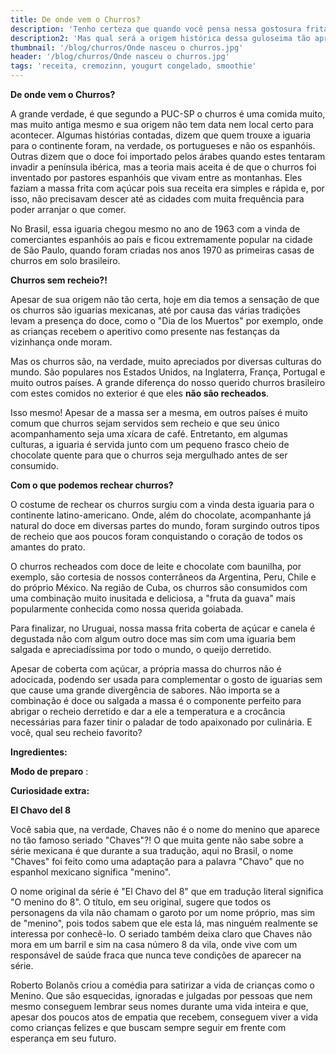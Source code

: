 ```yaml
---
title: De onde vem o Churros?
description: 'Tenho certeza que quando você pensa nessa gostosura frita a primeira coisa que vem na sua mente é uma cena do seriado Chaves. Por ser extremamente popular aqui no Brasil é quase impossível desassociar a imagem do churros e do pobre menininho mexicano que morava em um barril.'
description2: 'Mas qual será a origem histórica dessa guloseima tão apreciada por nós da cultura latino-americana?!'
thumbnail: '/blog/churros/Onde nasceu o churros.jpg'
header: '/blog/churros/Onde nasceu o churros.jpg'
tags: 'receita, cremozinn, yougurt congelado, smoothie'
---
```

**De onde vem o Churros?**

A grande verdade, é que segundo a PUC-SP o churros é uma comida muito, mas muito antiga mesmo e sua origem não tem data nem local certo para acontecer. Algumas histórias contadas, dizem que quem trouxe a iguaria para o continente foram, na verdade, os portugueses e não os espanhóis. Outras dizem que o doce foi importado pelos árabes quando estes tentaram invadir a península ibérica, mas a teoria mais aceita é de que o churros foi inventado por pastores espanhóis que vivam entre as montanhas. Eles faziam a massa frita com açúcar pois sua receita era simples e rápida e, por isso, não precisavam descer até as cidades com muita frequência para poder arranjar o que comer.

No Brasil, essa iguaria chegou mesmo no ano de 1963 com a vinda de comerciantes espanhóis ao país e ficou extremamente popular na cidade de São Paulo, quando foram criadas nos anos 1970 as primeiras casas de churros em solo brasileiro.

**Churros sem recheio?!**

Apesar de sua origem não tão certa, hoje em dia temos a sensação de que os churros são iguarias mexicanas, até por causa das várias tradições levam a presença do doce, como o &quot;Dia de los Muertos&quot; por exemplo, onde as crianças recebem o aperitivo como presente nas festanças da vizinhança onde moram.

Mas os churros são, na verdade, muito apreciados por diversas culturas do mundo. São populares nos Estados Unidos, na Inglaterra, França, Portugal e muito outros países. A grande diferença do nosso querido churros brasileiro com estes comidos no exterior é que eles **não são recheados**.

Isso mesmo! Apesar de a massa ser a mesma, em outros países é muito comum que churros sejam servidos sem recheio e que seu único acompanhamento seja uma xícara de café. Entretanto, em algumas culturas, a iguaria é servida junto com um pequeno frasco cheio de chocolate quente para que o churros seja mergulhado antes de ser consumido.

**Com o que podemos rechear churros?**

O costume de rechear os churros surgiu com a vinda desta iguaria para o continente latino-americano. Onde, além do chocolate, acompanhante já natural do doce em diversas partes do mundo, foram surgindo outros tipos de recheio que aos poucos foram conquistando o coração de todos os amantes do prato.

O churros recheados com doce de leite e chocolate com baunilha, por exemplo, são cortesia de nossos conterrâneos da Argentina, Peru, Chile e do próprio México. Na região de Cuba, os churros são consumidos com uma combinação muito inusitada e deliciosa, a &quot;fruta da guava&quot; mais popularmente conhecida como nossa querida goiabada.

Para finalizar, no Uruguai, nossa massa frita coberta de açúcar e canela é degustada não com algum outro doce mas sim com uma iguaria bem salgada e apreciadíssima por todo o mundo, o queijo derretido.

Apesar de coberta com açúcar, a própria massa do churros não é adocicada, podendo ser usada para complementar o gosto de iguarias sem que cause uma grande divergência de sabores. Não importa se a combinação é doce ou salgada a massa é o componente perfeito para abrigar o recheio derretido e dar a ele a temperatura e a crocância necessárias para fazer tinir o paladar de todo apaixonado por culinária. E você, qual seu recheio favorito?

**Ingredientes:**

<ingredientes :data="['1x Pacote de Churros recheados e deliciosos da Cremozinn']"></ingredientes>

**Modo de preparo** :
<preparo preparo="Preparo" :data="[
    `Aqueça óleo em uma panela com a temperatura de 180ºC por 5 minutos antes de abrir o pacote. Após o óleo esquentar abra seu pacote de churros da Cremozinn e coloque-os ainda congelados na panela de óleo fervente. (Cuidado!!! Use a ajuda de uma colher este procedimento, não jogue os churros diretamente na panela).`,
    `Retire os churros do óleo assim que ficarem dourados e, para dar um toque especial, coloque-os, ainda quentes, em um pote contendo uma mistura de canela com açúcar.`,
    `Depois de cobrir a massa com essa cobertura deliciosa é só sentar, preparar um café e saborear o delicioso sabor dos Churros Recheados da Cremozinn.`
]" ></preparo>

**Curiosidade extra:**

**El Chavo del 8**

Você sabia que, na verdade, Chaves não é o nome do menino que aparece no tão famoso seriado &quot;Chaves&quot;?! O que muita gente não sabe sobre a série mexicana é que durante a sua tradução, aqui no Brasil, o nome &quot;Chaves&quot; foi feito como uma adaptação para a palavra &quot;Chavo&quot; que no espanhol mexicano significa &quot;menino&quot;.

O nome original da série é &quot;El Chavo del 8&quot; que em tradução literal significa &quot;O menino do 8&quot;. O título, em seu original, sugere que todos os personagens da vila não chamam o garoto por um nome próprio, mas sim de &quot;menino&quot;, pois todos sabem que ele esta lá, mas ninguém realmente se interessa por conhecê-lo. O seriado também deixa claro que Chaves não mora em um barril e sim na casa número 8 da vila, onde vive com um responsável de saúde fraca que nunca teve condições de aparecer na série.

Roberto Bolanõs criou a comédia para satirizar a vida de crianças como o Menino. Que são esquecidas, ignoradas e julgadas por pessoas que nem mesmo conseguem lembrar seus nomes durante uma vida inteira e que, apesar dos poucos atos de empatia que recebem, conseguem viver a vida como crianças felizes e que buscam sempre seguir em frente com esperança em seu futuro.